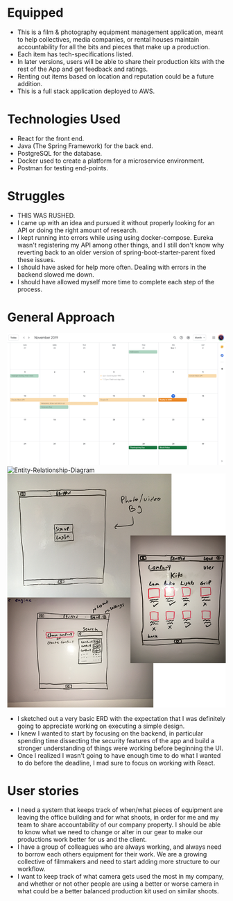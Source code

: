 # Equipped
  - This is a film & photography equipment management application, meant to help collectives, media companies, or rental houses maintain accountability for all the bits and pieces that make up a production.
  - Each item has tech-specifications listed.
  - In later versions, users will be able to share their production kits with the rest of the App and get feedback and ratings.
  - Renting out items based on location and reputation could be a future addition.
  - This is a full stack application deployed to AWS.

# Technologies Used
  - React for the front end.
  - Java (The Spring Framework) for the back end.
  - PostgreSQL for the database.
  - Docker used to create a platform for a microservice environment.
  - Postman for testing end-points.


# Struggles
  - THIS WAS RUSHED.
  - I came up with an idea and pursued it without properly looking for an API or doing the right amount of research.
  - I kept running into errors while using using docker-compose. Eureka wasn't registering my API among other things, and I still don't know why reverting back to an older version of spring-boot-starter-parent fixed these issues.
  - I should have asked for help more often. Dealing with errors in the backend slowed me down.
  - I should have allowed myself more time to complete each step of the process.

# General Approach
![Schedule](/readmeImgs/schedule.png)
![Entity-Relationship-Diagram](/readmeImgs/erd.png)
![UI-brainstorm](/readmeImgs/erd_UI.png)
- I sketched out a very basic ERD with the expectation that I was definitely going to appreciate working on executing a simple design.
- I knew I wanted to start by focusing on the backend, in particular spending time dissecting the security features of the app and build a stronger understanding of things were working before beginning the UI.
- Once I realized I wasn't going to have enough time to do what I wanted to do before the deadline, I mad sure to focus on working with React.

# User stories
- I need a system that keeps track of when/what pieces of equipment are leaving the office building and for what shoots, in order for me and my team to share accountability of our company property. I should be able to know what we need to change or alter in our gear to make our productions work better for us and the client.
- I have a group of colleagues who are always working, and always need to borrow each others equipment for their work. We are a growing collective of filmmakers and need to start adding more structure to our workflow.
- I want to keep track of what camera gets used the most in my company, and whether or not other people are using a better or worse camera in what could be a better balanced production kit used on similar shoots.
